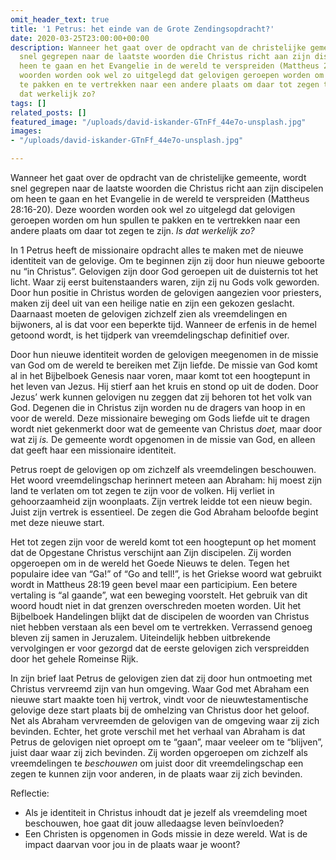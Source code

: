```yaml
---
omit_header_text: true
title: '1 Petrus: het einde van de Grote Zendingsopdracht?'
date: 2020-03-25T23:00:00+00:00
description: Wanneer het gaat over de opdracht van de christelijke gemeente, wordt
  snel gegrepen naar de laatste woorden die Christus richt aan zijn discipelen om
  heen te gaan en het Evangelie in de wereld te verspreiden (Mattheus 28:16-20). Deze
  woorden worden ook wel zo uitgelegd dat gelovigen geroepen worden om hun spullen
  te pakken en te vertrekken naar een andere plaats om daar tot zegen te zijn. Is
  dat werkelijk zo?
tags: []
related_posts: []
featured_image: "/uploads/david-iskander-GTnFf_44e7o-unsplash.jpg"
images:
- "/uploads/david-iskander-GTnFf_44e7o-unsplash.jpg"

---
```

Wanneer het gaat over de opdracht van de christelijke gemeente, wordt snel gegrepen naar de laatste woorden die Christus richt aan zijn discipelen om heen te gaan en het Evangelie in de wereld te verspreiden (Mattheus 28:16-20). Deze woorden worden ook wel zo uitgelegd dat gelovigen geroepen worden om hun spullen te pakken en te vertrekken naar een andere plaats om daar tot zegen te zijn. _Is dat werkelijk zo?_

In 1 Petrus heeft de missionaire opdracht alles te maken met de nieuwe identiteit van de gelovige. Om te beginnen zijn zij door hun nieuwe geboorte nu “in Christus”. Gelovigen zijn door God geroepen uit de duisternis tot het licht. Waar zij eerst buitenstaanders waren, zijn zij nu Gods volk geworden. Door hun positie in Christus worden de gelovigen aangezien voor priesters, maken zij deel uit van een heilige natie en zijn een gekozen geslacht. Daarnaast moeten de gelovigen zichzelf zien als vreemdelingen en bijwoners, al is dat voor een beperkte tijd. Wanneer de erfenis in de hemel getoond wordt, is het tijdperk van vreemdelingschap definitief over.

Door hun nieuwe identiteit worden de gelovigen meegenomen in de missie van God om de wereld te bereiken met Zijn liefde. De missie van God komt al in het Bijbelboek Genesis naar voren, maar komt tot een hoogtepunt in het leven van Jezus. Hij stierf aan het kruis en stond op uit de doden. Door Jezus’ werk kunnen gelovigen nu zeggen dat zij behoren tot het volk van God. Degenen die in Christus zijn worden nu de dragers van hoop in en voor de wereld. Deze missionaire beweging om Gods liefde uit te dragen wordt niet gekenmerkt door wat de gemeente van Christus _doet,_ maar door wat zij _is._ De gemeente wordt opgenomen in de missie van God, en alleen dat geeft haar een missionaire identiteit.

Petrus roept de gelovigen op om zichzelf als vreemdelingen beschouwen. Het woord vreemdelingschap herinnert meteen aan Abraham: hij moest zijn land te verlaten om tot zegen te zijn voor de volken. Hij verliet in gehoorzaamheid zijn woonplaats. Zijn vertrek leidde tot een nieuw begin. Juist zijn vertrek is essentieel. De zegen die God Abraham beloofde begint met deze nieuwe start.

Het tot zegen zijn voor de wereld komt tot een hoogtepunt op het moment dat de Opgestane Christus verschijnt aan Zijn discipelen. Zij worden opgeroepen om in de wereld het Goede Nieuws te delen. Tegen het populaire idee van “Ga!” of “Go and tell!”, is het Griekse woord wat gebruikt wordt in Mattheus 28:19 geen bevel maar een participium. Een betere vertaling is “al gaande”, wat een beweging voorstelt. Het gebruik van dit woord houdt niet in dat grenzen overschreden moeten worden. Uit het Bijbelboek Handelingen blijkt dat de discipelen de woorden van Christus niet hebben verstaan als een bevel om te vertrekken. Verrassend genoeg bleven zij samen in Jeruzalem. Uiteindelijk hebben uitbrekende vervolgingen er voor gezorgd dat de eerste gelovigen zich verspreidden door het gehele Romeinse Rijk.

In zijn brief laat Petrus de gelovigen zien dat zij door hun ontmoeting met Christus vervreemd zijn van hun omgeving. Waar God met Abraham een nieuwe start maakte toen hij vertrok, vindt voor de nieuwtestamentische gelovige deze start plaats bij de omhelzing van Christus door het geloof. Net als Abraham vervreemden de gelovigen van de omgeving waar zij zich bevinden. Echter, het grote verschil met het verhaal van Abraham is dat Petrus de gelovigen niet oproept om te “gaan”, maar veeleer om te “blijven”, juist daar waar zij zich bevinden. Zij worden opgeroepen om zichzelf als vreemdelingen te _beschouwen_ om juist door dit vreemdelingschap een zegen te kunnen zijn voor anderen, in de plaats waar zij zich bevinden.

Reflectie:

* Als je identiteit in Christus inhoudt dat je jezelf als vreemdeling moet beschouwen, hoe gaat dit jouw alledaagse leven beïnvloeden?
* Een Christen is opgenomen in Gods missie in deze wereld. Wat is de impact daarvan voor jou in de plaats waar je woont?